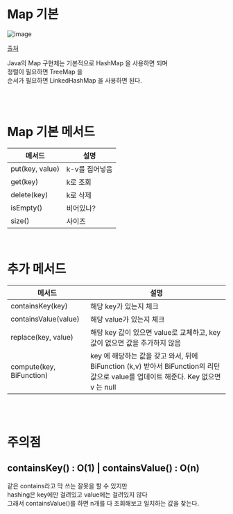 # Map 기본  

![image](https://github.com/PhysicksKim/TIL/assets/101965836/62b15062-7bf4-489e-8368-9bdbffa6c454)

[출처](https://www.geeksforgeeks.org/map-interface-java-examples/)  
  
Java의 Map 구현체는 기본적으로 HashMap 을 사용하면 되며  
정렬이 필요하면 TreeMap 을  
순서가 필요하면 LinkedHashMap 을 사용하면 된다.  
  
<br><br> 

# Map 기본 메서드

|메서드|설명|
|---|---|
|put(key, value)|k-v를 집어넣음|
|get(key)|k로 조회|
|delete(key)|k로 삭제|
|isEmpty()|비어있나?|
|size()|사이즈|

<br>  

# 추가 메서드  

|메서드|설명|
|---|---|
|containsKey(key)|해당 key가 있는지 체크|
|containsValue(value)|해당 value가 있는지 체크|
|replace(key, value)|해당 key 값이 있으면 value로 교체하고, key 값이 없으면 값을 추가하지 않음|  
|compute(key, BiFunction)|key 에 해당하는 값을 갖고 와서, 뒤에 BiFunction (k,v) 받아서 BiFunction의 리턴 값으로 value를 업데이트 해준다. Key 없으면 v 는 null|

<br><br>  

# 주의점 
  
## containsKey() : O(1) | containsValue() : O(n) 
  
같은 contains라고 막 쓰는 잘못을 할 수 있지만  
hashing은 key에만 걸려있고 value에는 걸려있지 않다  
그래서 containsValue()를 하면 n개를 다 조회해보고 일치하는 값을 찾는다.  
  
